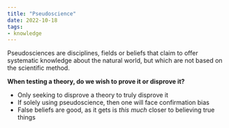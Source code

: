 ```yaml
---
title: "Pseudoscience"
date: 2022-10-18
tags:
- knowledge
---
```


Pseudosciences are disciplines, fields or beliefs that claim to offer systematic knowledge about the natural world, but which are not based on the scientific method. 

**When testing a theory, do we wish to prove it or disprove it?**
- Only seeking to disprove a theory to truly disprove it
- If solely using pseudoscience, then one will face confirmation bias
- False beliefs are good, as it gets is *this much* closer to believing true things
